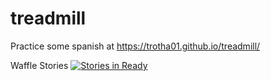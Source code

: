 # treadmill
Practice some spanish at https://trotha01.github.io/treadmill/

Waffle Stories [![Stories in 
Ready](https://badge.waffle.io/trotha01/treadmill.png?label=ready&title=Ready)](http://waffle.io/trotha01/treadmill)
